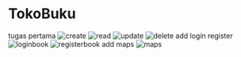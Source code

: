 # TokoBuku
tugas pertama
![create](https://github.com/ninahidayah/TokoBuku/assets/126136319/9cad3b13-0bd3-49dd-91b4-642ad276ee1a)
![read](https://github.com/ninahidayah/TokoBuku/assets/126136319/92c474d1-f6a7-4f26-8c18-063a40871f74)
![update](https://github.com/ninahidayah/TokoBuku/assets/126136319/f8c9e869-3b1c-40e9-86bf-8141904f7314)
![delete](https://github.com/ninahidayah/TokoBuku/assets/126136319/f9757269-3538-46b5-8eeb-81aabdf03447)
add login register
![loginbook](https://github.com/ninahidayah/TokoBuku/assets/126136319/c5bfea17-78f3-4de7-b68d-f6d44c2a93ca)
![registerbook](https://github.com/ninahidayah/TokoBuku/assets/126136319/a3a5e994-d59c-42f1-9be6-c862d0a44a47)
add maps
![maps](https://github.com/ninahidayah/TokoBuku/assets/126136319/03fbc9b1-1aeb-43ce-8dd1-ea8b058c73d9)


